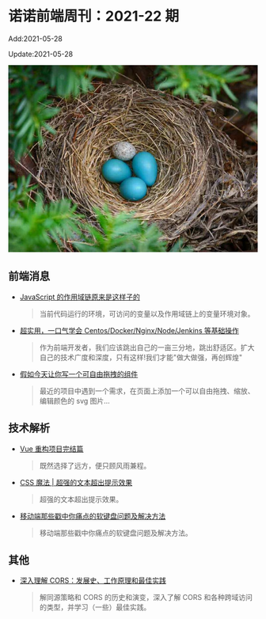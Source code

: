 <!--
 * @Description: weekly-22
 * @Author: zoeblow
 * @Email: wangfuyuan@nnuo.com
 * @Date: 2021-5-27 17:20:24
 * @LastEditors: wangfuyuan
 * @LastEditTime: 2021-05-28 11:23:47
 * @FilePath: \nuofe-weekly\2021\weekly-22.md
 -->

# 诺诺前端周刊：2021-22 期

Add:2021-05-28

Update:2021-05-28

![202122](../images/2021/202122.jpg)

## 前端消息

- [JavaScript 的作用域链原来是这样子的](https://mp.weixin.qq.com/s/GA50BUJxRTF4pCJdWiQiKg)

  > 当前代码运行的环境，可访问的变量以及作用域链上的变量环境对象。

- [超实用，一口气学会 Centos/Docker/Nginx/Node/Jenkins 等基础操作](https://juejin.cn/post/6951684431597797389)

  > 作为前端开发者，我们应该跳出自己的一亩三分地，跳出舒适区。扩大自己的技术广度和深度，只有这样!我们才能"做大做强，再创辉煌"

- [假如今天让你写一个可自由拖拽的组件](https://mp.weixin.qq.com/s/Hc3rufhCsMhgzsea1XPiVQ)

  > 最近的项目中遇到一个需求，在页面上添加一个可以自由拖拽、缩放、编辑颜色的 svg 图片...

## 技术解析

- [Vue 重构项目完结篇](https://mp.weixin.qq.com/s/0aoMh5MeuvBNb1cWdWy5mA)

  > 既然选择了远方，便只顾风雨兼程。

- [CSS 魔法 | 超强的文本超出提示效果](https://juejin.cn/post/6966042926853914654)

  > 超强的文本超出提示效果。

- [移动端那些戳中你痛点的软键盘问题及解决方法](https://mp.weixin.qq.com/s/M07Ky3FHcb0rpr7u-NRlMA)

  > 移动端那些戳中你痛点的软键盘问题及解决方法。

## 其他

- [深入理解 CORS：发展史、工作原理和最佳实践](https://mp.weixin.qq.com/s/JRanXA3_lIm7HUG8E_coUA)

  > 解同源策略和 CORS 的历史和演变，深入了解 CORS 和各种跨域访问的类型，并学习（一些）最佳实践。
